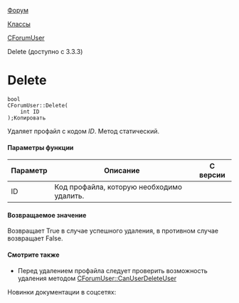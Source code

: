[Форум](/api_help/forum/index.php)

[Классы](/api_help/forum/developer/index.php)

[CForumUser](/api_help/forum/developer/cforumuser/index.php)

Delete (доступно с 3.3.3)

Delete
======

```
bool
CForumUser::Delete(
	int ID
);Копировать
```

Удаляет профайл с кодом *ID*. Метод статический.

#### Параметры функции

| Параметр | Описание | C версии |
| --- | --- | --- |
| ID | Код профайла, которую необходимо удалить. |  |

#### Возвращаемое значение

Возвращает True в случае успешного удаления, в противном случае возвращает False.

#### Смотрите также

* Перед удалением профайла следует проверить возможность удаления методом [CForumUser::CanUserDeleteUser](/api_help/forum/developer/cforumuser/canuserdeleteuser.php)

Новинки документации в соцсетях: